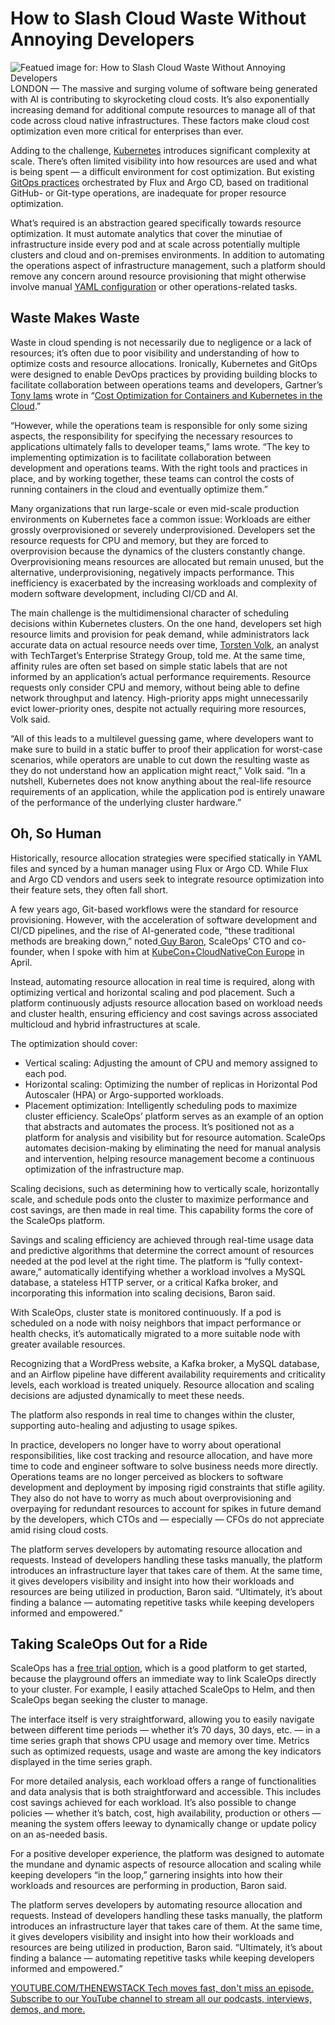 # How to Slash Cloud Waste Without Annoying Developers
![Featued image for: How to Slash Cloud Waste Without Annoying Developers](https://cdn.thenewstack.io/media/2025/05/5a30715f-slash-cloud-spend-1024x576.jpg)
LONDON — The massive and surging volume of software being generated with AI is contributing to skyrocketing cloud costs. It’s also exponentially increasing demand for additional compute resources to manage all of that code across cloud native infrastructures. These factors make cloud cost optimization even more critical for enterprises than ever.

Adding to the challenge, [Kubernetes](https://thenewstack.io/kubernetes/) introduces significant complexity at scale. There’s often limited visibility into how resources are used and what is being spent — a difficult environment for cost optimization. But existing [GitOps practices](https://thenewstack.io/4-core-principles-of-gitops/) orchestrated by Flux and Argo CD, based on traditional GitHub- or Git-type operations, are inadequate for proper resource optimization.

What’s required is an abstraction geared specifically towards resource optimization. It must automate analytics that cover the minutiae of infrastructure inside every pod and at scale across potentially multiple clusters and cloud and on-premises environments. In addition to automating the operations aspect of infrastructure management, such a platform should remove any concern around resource provisioning that might otherwise involve manual [YAML configuration](https://thenewstack.io/yall-against-my-lingo-why-everyone-hates-on-yaml/) or other operations-related tasks.

## Waste Makes Waste
Waste in cloud spending is not necessarily due to negligence or a lack of resources; it’s often due to poor visibility and understanding of how to optimize costs and resource allocations. Ironically, Kubernetes and GitOps were designed to enable DevOps practices by providing building blocks to facilitate collaboration between operations teams and developers, Gartner’s [Tony Iams](https://www.linkedin.com/in/tonyiams/) wrote in “[Cost Optimization for Containers and Kubernetes in the Cloud](https://www.gartner.com/en/documents/5692519).”

“However, while the operations team is responsible for only some sizing aspects, the responsibility for specifying the necessary resources to applications ultimately falls to developer teams,” Iams wrote. “The key to implementing optimization is to facilitate collaboration between development and operations teams. With the right tools and practices in place, and by working together, these teams can control the costs of running containers in the cloud and eventually optimize them.”

Many organizations that run large-scale or even mid-scale production environments on Kubernetes face a common issue: Workloads are either grossly overprovisioned or severely underprovisioned. Developers set the resource requests for CPU and memory, but they are forced to overprovision because the dynamics of the clusters constantly change. Overprovisioning means resources are allocated but remain unused, but the alternative, underprovisioning, negatively impacts performance. This inefficiency is exacerbated by the increasing workloads and complexity of modern software development, including CI/CD and AI.

The main challenge is the multidimensional character of scheduling decisions within Kubernetes clusters. On the one hand, developers set high resource limits and provision for peak demand, while administrators lack accurate data on actual resource needs over time, [Torsten Volk](https://www.linkedin.com/in/torstenvolk), an analyst with TechTarget’s Enterprise Strategy Group, told me. At the same time, affinity rules are often set based on simple static labels that are not informed by an application’s actual performance requirements. Resource requests only consider CPU and memory, without being able to define network throughput and latency. High-priority apps might unnecessarily evict lower-priority ones, despite not actually requiring more resources, Volk said.

“All of this leads to a multilevel guessing game, where developers want to make sure to build in a static buffer to proof their application for worst-case scenarios, while operators are unable to cut down the resulting waste as they do not understand how an application might react,” Volk said. “In a nutshell, Kubernetes does not know anything about the real-life resource requirements of an application, while the application pod is entirely unaware of the performance of the underlying cluster hardware.”

## Oh, So Human
Historically, resource allocation strategies were specified statically in YAML files and synced by a human manager using Flux or Argo CD. While Flux and Argo CD vendors and users seek to integrate resource optimization into their feature sets, they often fall short.

A few years ago, Git-based workflows were the standard for resource provisioning. However, with the acceleration of software development and CI/CD pipelines, and the rise of AI-generated code, “these traditional methods are breaking down,” noted[ Guy Baron,](https://www.linkedin.com/in/rhinof/?originalSubdomain=il) ScaleOps’ CTO and co-founder, when I spoke with him at [KubeCon+CloudNativeCon Europe](https://thenewstack.io/kubecon-cloudnativecon-eu-2025/) in April.

Instead, automating resource allocation in real time is required, along with optimizing vertical and horizontal scaling and pod placement. Such a platform continuously adjusts resource allocation based on workload needs and cluster health, ensuring efficiency and cost savings across associated multicloud and hybrid infrastructures at scale.

The optimization should cover:

- Vertical scaling: Adjusting the amount of CPU and memory assigned to each pod.
- Horizontal scaling: Optimizing the number of replicas in Horizontal Pod Autoscaler (HPA) or Argo-supported workloads.
- Placement optimization: Intelligently scheduling pods to maximize cluster efficiency.
ScaleOps’ platform serves as an example of an option that abstracts and automates the process. It’s positioned not as a platform for analysis and visibility but for resource automation. ScaleOps automates decision-making by eliminating the need for manual analysis and intervention, helping resource management become a continuous optimization of the infrastructure map.

Scaling decisions, such as determining how to vertically scale, horizontally scale, and schedule pods onto the cluster to maximize performance and cost savings, are then made in real time. This capability forms the core of the ScaleOps platform.

Savings and scaling efficiency are achieved through real-time usage data and predictive algorithms that determine the correct amount of resources needed at the pod level at the right time. The platform is “fully context-aware,” automatically identifying whether a workload involves a MySQL database, a stateless HTTP server, or a critical Kafka broker, and incorporating this information into scaling decisions, Baron said.

With ScaleOps, cluster state is monitored continuously. If a pod is scheduled on a node with noisy neighbors that impact performance or health checks, it’s automatically migrated to a more suitable node with greater available resources.

Recognizing that a WordPress website, a Kafka broker, a MySQL database, and an Airflow pipeline have different availability requirements and criticality levels, each workload is treated uniquely. Resource allocation and scaling decisions are adjusted dynamically to meet these needs.

The platform also responds in real time to changes within the cluster, supporting auto-healing and adjusting to usage spikes.

In practice, developers no longer have to worry about operational responsibilities, like cost tracking and resource allocation, and have more time to code and engineer software to solve business needs more directly. Operations teams are no longer perceived as blockers to software development and deployment by imposing rigid constraints that stifle agility. They also do not have to worry as much about overprovisioning and overpaying for redundant resources to account for spikes in future demand by the developers, which CTOs and — especially — CFOs do not appreciate amid rising cloud costs.

The platform serves developers by automating resource allocation and requests. Instead of developers handling these tasks manually, the platform introduces an infrastructure layer that takes care of them. At the same time, it gives developers visibility and insight into how their workloads and resources are being utilized in production, Baron said. “Ultimately, it’s about finding a balance — automating repetitive tasks while keeping developers informed and empowered.”

## Taking ScaleOps Out for a Ride
ScaleOps has a [free trial option](https://scaleops.com/), which is a good platform to get started, because the playground offers an immediate way to link ScaleOps directly to your cluster. For example, I easily attached ScaleOps to Helm, and then ScaleOps began seeking the cluster to manage.

The interface itself is very straightforward, allowing you to easily navigate between different time periods — whether it’s 70 days, 30 days, etc. — in a time series graph that shows CPU usage and memory over time. Metrics such as optimized requests, usage and waste are among the key indicators displayed in the time series graph.

For more detailed analysis, each workload offers a range of functionalities and data analysis that is both straightforward and accessible. This includes cost savings achieved for each workload. It’s also possible to change policies — whether it’s batch, cost, high availability, production or others — meaning the system offers leeway to dynamically change or update policy on an as-needed basis.

For a positive developer experience, the platform was designed to automate the mundane and dynamic aspects of resource allocation and scaling while keeping developers “in the loop,” garnering insights into how their workloads and resources are performing in production, Baron said.

The platform serves developers by automating resource allocation and requests. Instead of developers handling these tasks manually, the platform introduces an infrastructure layer that takes care of them. At the same time, it gives developers visibility and insight into how their workloads and resources are being utilized in production, Baron said. “Ultimately, it’s about finding a balance — automating repetitive tasks while keeping developers informed and empowered.”

[
YOUTUBE.COM/THENEWSTACK
Tech moves fast, don't miss an episode. Subscribe to our YouTube
channel to stream all our podcasts, interviews, demos, and more.
](https://youtube.com/thenewstack?sub_confirmation=1)